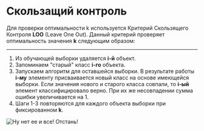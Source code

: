 # Скользащий контроль

Для проверки оптимальности k используется Критерий Скользящего Контроля **LOO** (Leave One Out). Данный критерий проверяет оптимальность значения **k** следующим образом:

---

1. Из обучающей выборки удаляется **i-й** объект.
2. Запоминаем "старый" класс **i-го** объекта.
3. Запускаем алгоритм для оставшейся выборки. В результате работы **i-му** элементу присваивается новый класс на основе имеющейся выборки. Если значения нового и старого класса совпали, то **i-ый** элемент классифицировало верно. При их же несовпадении сумма ошибки увеличивается на 1.
4. Шаги 1-3 повторяются для каждого объекта выборки при фиксированном **k**. 

![Ну нет ее и все! Отстань!](/kNNLOO/kwNNLOO.png)
